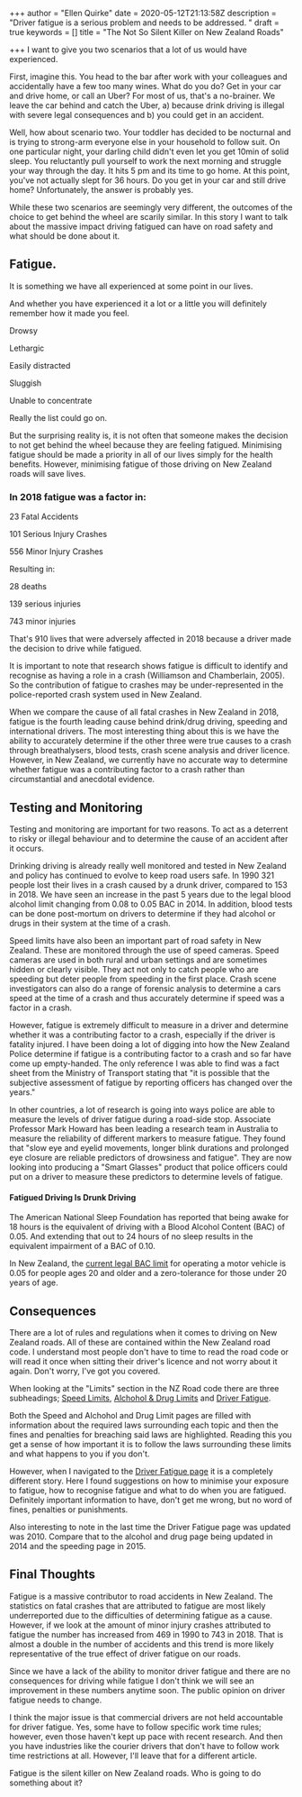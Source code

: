 +++
author = "Ellen Quirke"
date = 2020-05-12T21:13:58Z
description = "Driver fatigue is a serious problem and needs to be addressed. "
draft = true
keywords = []
title = "The Not So Silent Killer on New Zealand Roads"

+++
I want to give you two scenarios that a lot of us would have experienced.

First, imagine this. You head to the bar after work with your colleagues and accidentally have a few too many wines. What do you do? Get in your car and drive home, or call an Uber? For most of us, that's a no-brainer. We leave the car behind and catch the Uber, a) because drink driving is illegal with severe legal consequences and b) you could get in an accident.

Well, how about scenario two. Your toddler has decided to be nocturnal and is trying to strong-arm everyone else in your household to follow suit. On one particular night, your darling child didn't even let you get 10min of solid sleep. You reluctantly pull yourself to work the next morning and struggle your way through the day. It hits 5 pm and its time to go home. At this point, you've not actually slept for 36 hours. Do you get in your car and still drive home? Unfortunately, the answer is probably yes.

While these two scenarios are seemingly very different, the outcomes of the choice to get behind the wheel are scarily similar. In this story I want to talk about the massive impact driving fatigued can have on road safety and what should be done about it.

## Fatigue.

It is something we have all experienced at some point in our lives.

And whether you have experienced it a lot or a little you will definitely remember how it made you feel.

Drowsy

Lethargic

Easily distracted

Sluggish

Unable to concentrate

Really the list could go on.

But the surprising reality is, it is not often that someone makes the decision to not get behind the wheel because they are feeling fatigued. Minimising fatigue should be made a priority in all of our lives simply for the health benefits. However, minimising fatigue of those driving on New Zealand roads will save lives.

### In 2018 fatigue was a factor in:

23 Fatal Accidents

101 Serious Injury Crashes

556 Minor Injury Crashes

Resulting in:

28 deaths

139 serious injuries

743 minor injuries

That's 910 lives that were adversely affected in 2018 because a driver made the decision to drive while fatigued.

It is important to note that research shows fatigue is difficult to identify and recognise as having a role in a crash (Williamson and Chamberlain, 2005). So the contribution of fatigue to crashes may be under-represented in the police-reported crash system used in New Zealand.

When we compare the cause of all fatal crashes in New Zealand in 2018, fatigue is the fourth leading cause behind drink/drug driving, speeding and international drivers. The most interesting thing about this is we have the ability to accurately determine if the other three were true causes to a crash through breathalysers, blood tests, crash scene analysis and driver licence. However, in New Zealand, we currently have no accurate way to determine whether fatigue was a contributing factor to a crash rather than circumstantial and anecdotal evidence. 

## Testing and Monitoring

Testing and monitoring are important for two reasons. To act as a deterrent to risky or illegal behaviour and to determine the cause of an accident after it occurs. 

Drinking driving is already really well monitored and tested in New Zealand and policy has continued to evolve to keep road users safe. In 1990 321 people lost their lives in a crash caused by a drunk driver, compared to 153 in 2018. We have seen an increase in the past 5 years due to the legal blood alcohol limit changing from 0.08 to 0.05 BAC in 2014. In addition, blood tests can be done post-mortum on drivers to determine if they had alcohol or drugs in their system at the time of a crash.

Speed limits have also been an important part of road safety in New Zealand. These are monitored through the use of speed cameras. Speed cameras are used in both rural and urban settings and are sometimes hidden or clearly visible. They act not only to catch people who are speeding but deter people from speeding in the first place. Crash scene investigators can also do a range of forensic analysis to determine a cars speed at the time of a crash and thus accurately determine if speed was a factor in a crash.

However, fatigue is extremely difficult to measure in a driver and determine whether it was a contributing factor to a crash, especially if the driver is fatality injured. I have been doing a lot of digging into how the New Zealand Police determine if fatigue is a contributing factor to a crash and so far have come up empty-handed. The only reference I was able to find was a fact sheet from the Ministry of Transport stating that "it is possible that the subjective assessment of fatigue by reporting officers has changed over the years."

In other countries, a lot of research is going into ways police are able to measure the levels of driver fatigue during a road-side stop. Associate Professor Mark Howard has been leading a research team in Australia to measure the reliability of different markers to measure fatigue. They found that "slow eye and eyelid movements, longer blink durations and prolonged eye closure are reliable predictors of drowsiness and fatigue". They are now looking into producing a "Smart Glasses" product that police officers could put on a driver to measure these predictors to determine levels of fatigue. 

#### Fatigued Driving Is Drunk Driving

The American National Sleep Foundation has reported that being awake for 18 hours is the equivalent of driving with a Blood Alcohol Content (BAC) of 0.05. And extending that out to 24 hours of no sleep results in the equivalent impairment of a BAC of 0.10.

In New Zealand, the [current legal BAC limit](https://breathalysers.nz/nz-driving-bac-limits/) for operating a motor vehicle is 0.05 for people ages 20 and older and a zero-tolerance for those under 20 years of age.

## Consequences

There are a lot of rules and regulations when it comes to driving on New Zealand roads. All of these are contained within the New Zealand road code. I understand most people don't have to time to read the road code or will read it once when sitting their driver's licence and not worry about it again. Don't worry, I've got you covered. 

When looking at the "Limits" section in the NZ Road code there are three subheadings; [Speed Limits](https://www.nzta.govt.nz/resources/roadcode/about-limits/speed-limits), [Alchohol & Drug Limits](https://www.nzta.govt.nz/resources/roadcode/about-limits/alcohol-and-drugs-limits) and [Driver Fatigue](https://www.nzta.govt.nz/resources/roadcode/about-limits/driver-fatigue). 

Both the Speed and Alchohol and Drug Limit pages are filled with information about the required laws surrounding each topic and then the fines and penalties for breaching said laws are highlighted. Reading this you get a sense of how important it is to follow the laws surrounding these limits and what happens to you if you don't. 

However, when I navigated to the [Driver Fatigue page](https://www.nzta.govt.nz/resources/roadcode/about-limits/driver-fatigue) it is a completely different story. Here I found suggestions on how to minimise your exposure to fatigue, how to recognise fatigue and what to do when you are fatigued. Definitely important information to have, don't get me wrong, but no word of fines, penalties or punishments. 

Also interesting to note in the last time the Driver Fatigue page was updated was 2010. Compare that to the alcohol and drug page being updated in 2014 and the speeding page in 2015. 

## Final Thoughts

Fatigue is a massive contributor to road accidents in New Zealand. The statistics on fatal crashes that are attributed to fatigue are most likely underreported due to the difficulties of determining fatigue as a cause. However, if we look at the amount of minor injury crashes attributed to fatigue the number has increased from 469 in 1990 to 743 in 2018. That is almost a double in the number of accidents and this trend is more likely representative of the true effect of driver fatigue on our roads. 

Since we have a lack of the ability to monitor driver fatigue and there are no consequences for driving while fatigue I don't think we will see an improvement in these numbers anytime soon. The public opinion on driver fatigue needs to change. 

I think the major issue is that commercial drivers are not held accountable for driver fatigue. Yes, some have to follow specific work time rules; however, even those haven't kept up pace with recent research. And then you have industries like the courier drivers that don't have to follow work time restrictions at all. However, I'll leave that for a different article. 

Fatigue is the silent killer on New Zealand roads. Who is going to do something about it?